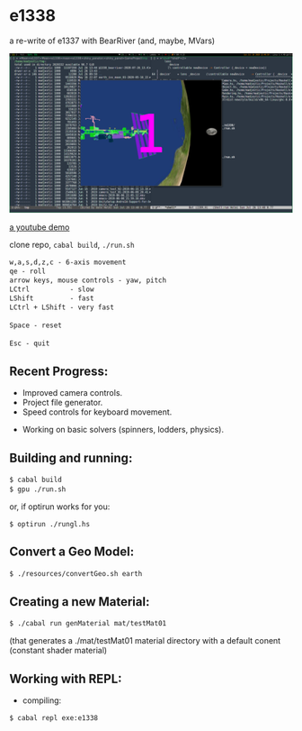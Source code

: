 # e1338
a re-write of e1337 with BearRiver (and, maybe, MVars)

![](https://github.com/madjestic/e1338/blob/master/output.png)

[a youtube demo](https://youtu.be/vLVI2mkBmlw)

clone repo, `cabal build`, `./run.sh`

```
w,a,s,d,z,c - 6-axis movement
qe - roll
arrow keys, mouse controls - yaw, pitch
LCtrl          - slow
LShift         - fast
LCtrl + LShift - very fast

Space - reset

Esc - quit
```

## Recent Progress:

* Improved camera controls.
* Project file generator.
* Speed controls for keyboard movement.
+ Working on basic solvers (spinners, lodders, physics).

## Building and running:
```bash
$ cabal build
$ gpu ./run.sh
```
or, if optirun works for you:
```
$ optirun ./rungl.hs
```

## Convert a Geo Model:
```bash
$ ./resources/convertGeo.sh earth
```

## Creating a new Material:
```bash
$ ./cabal run genMaterial mat/testMat01
```
(that generates a ./mat/testMat01 material directory with a default conent (constant shader material)

## Working with REPL:
- compiling:
```bash
$ cabal repl exe:e1338
```





